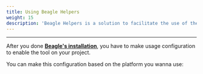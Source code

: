 ```yaml
---
title: Using Beagle Helpers
weight: 15
description: 'Beagle Helpers is a solution to facilitate the use of the Beagle framework in an Android, iOS or Web projects.'
---
```


---

After you done [**Beagle's installation**](/docs/get-started/installing-beagle/), you have to make usage configuration to enable the tool on your project. 

You can make this configuration based on the platform you wanna use:
